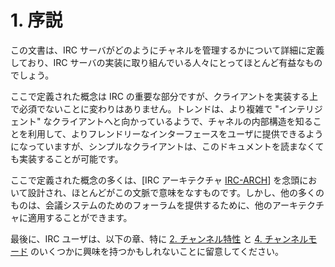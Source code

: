 # 1. 序説
この文書は、IRC サーバがどのようにチャネルを管理するかについて詳細に定義しており、IRC サーバの実装に取り組んでいる人々にとってほとんど有益なものでしょう。

ここで定義された概念は IRC の重要な部分ですが、クライアントを実装する上で必須でないことに変わりはありません。トレンドは、より複雑で "インテリジェント" なクライアントへと向かっているようで、チャネルの内部構造を知ることを利用して、よりフレンドリーなインターフェースをユーザに提供できるようになっていますが、シンプルなクライアントは、このドキュメントを読まなくても実装することが可能です。

ここで定義された概念の多くは、[IRC アーキテクチャ [IRC-ARCH](https://solareenlo.com/rfc2810)] を念頭において設計され、ほとんどがこの文脈で意味をなすものです。しかし、他の多くのものは、会議システムのためのフォーラムを提供するために、他のアーキテクチャに適用することができます。

最後に、IRC ユーザは、以下の章、特に [2. チャンネル特性](../channel-characteristics/index.md) と [4. チャンネルモード](../channel-modes/index.md) のいくつかに興味を持つかもしれないことに留意してください。
